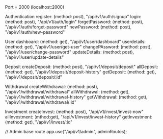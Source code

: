 Port = 2000 (localhost:2000)

Authentication 
register: (method: post),  "/api/v1/auth/signup"
login: (method: post), "/api/v1/auth/login"
forgetPassword: (method: post), "/api/v1/auth/forget-password"
newPassword: (method: post), "/api/v1/auth/new-password"

User 
dashboard: (method: get),  "/api/v1/user/dashboard"
userdetails: (method: get), "/api/v1/user/get-user"
changePAssword: (method: post), "/api/v1/user/change-password"
updateDetails: (method: post), "/api/v1/user/update-details"

Deposit 
createDeposit: (method: post), "/api/v1/deposit/deposit"
allDeposit: (method: get), "/api/v1/deposit/deposit-history"
getDeposit: (method: get), "/api/v1/deposit/deposit/:id"

Withdrawal
createWithdrawal: (method: post), "/api/v1/withdrawal/withdrawal"
allWithdrawal: (method: get), "/api/v1/withdrawal/withdrawal-history"
getWithdrawal: (method: get), "/api/v1/withdrawal/withdrawal/:id"

Investment
createInvest: (method: post), "/api/v1/invest/invest-now"
allInvestment: (mthod:get), "/api/v1/invest/invest-history"
getInvestment: (method: get), "/api/v1/invest/:id"

// Admin base route
app.use("/api/v1/admin", adminRoutes);
